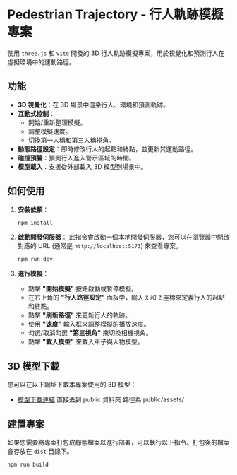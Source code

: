 # Pedestrian Trajectory - 行人軌跡模擬專案

使用 `three.js` 和 `Vite` 開發的 3D 行人軌跡模擬專案，用於視覺化和預測行人在虛擬環境中的運動路徑。

## 功能

- **3D 視覺化**：在 3D 場景中渲染行人、環境和預測軌跡。
- **互動式控制**：
  - 開始/重新整理模擬。
  - 調整模擬速度。
  - 切換第一人稱和第三人稱視角。
- **動態路徑設定**：即時修改行人的起點和終點，並更新其運動路徑。
- **碰撞預警**：預測行人進入警示區域的時間。
- **模型載入**：支援從外部載入 3D 模型到場景中。

## 如何使用

1.  **安裝依賴**：

    ```bash
    npm install
    ```

2.  **啟動開發伺服器**：
    此指令會啟動一個本地開發伺服器，您可以在瀏覽器中開啟對應的 URL (通常是 `http://localhost:5173`) 來查看專案。

    ```bash
    npm run dev
    ```

3.  **進行模擬**：
    - 點擊 **"開始模擬"** 按鈕啟動或暫停模擬。
    - 在右上角的 **"行人路徑設定"** 面板中，輸入 `X` 和 `Z` 座標來定義行人的起點和終點。
    - 點擊 **"刷新路徑"** 來更新行人的軌跡。
    - 使用 **"速度"** 輸入框來調整模擬的播放速度。
    - 勾選/取消勾選 **"第三視角"** 來切換相機視角。
    - 點擊 **"載入模型"** 來載入車子與人物模型。

## 3D 模型下載

您可以在以下網址下載本專案使用的 3D 模型：

- [模型下載連結](https://drive.google.com/file/d/1Hk7y5TisuSYN7E3b9-cjDKY_c6m4Gb3K/view?usp=sharing) <!-- 請將此處的空連結替換為您的模型下載網址 -->
  直接丟到 public 資料夾
  路徑為 public/assets/

## 建置專案

如果您需要將專案打包成靜態檔案以進行部署，可以執行以下指令。打包後的檔案會存放在 `dist` 目錄下。

```bash
npm run build
```
